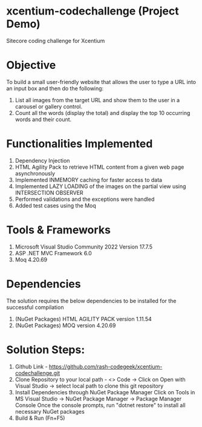 # xcentium-codechallenge (Project Demo)
Sitecore coding challenge for Xcentium

# Objective
To build a small user-friendly website that allows the user to type a URL into an input box and then do the following:
1. List all images from the target URL and show them to the user in a carousel or gallery control.
2. Count all the words (display the total) and display the top 10 occurring words and their count.

# Functionalities Implemented
1. Dependency Injection
2. HTML Agility Pack to retrieve HTML content from a given web page asynchronously
3. Implemented INMEMORY caching for faster access to data
4. Implemented LAZY LOADING of the images on the partial view using INTERSECTION OBSERVER
5. Performed validations and the exceptions were handled
6. Added test cases using the Moq

# Tools & Frameworks
1. Microsoft Visual Studio Community 2022 Version 17.7.5
2. ASP .NET MVC Framework 6.0
3. Moq 4.20.69

# Dependencies
The solution requires the below dependencies to be installed for the successful compilation 
1. (NuGet Packages) HTML AGILITY PACK version 1.11.54
2. (NuGet Packages) MOQ version 4.20.69

# Solution Steps:
1. Github Link -  https://github.com/rash-codegeek/xcentium-codechallenge.git
2. Clone Repository to your local path - <> Code -> Click on Open with Visual Studio -> select local path to clone this git repository
3. Install Dependencies through NuGet Package Manager
   Click on Tools in MS Visual Studio -> NuGet Package Manager -> Package Manager Console 
   Once the console prompts, run "dotnet restore" to install all necessary NuGet packages
4. Build & Run (Fn+F5)
